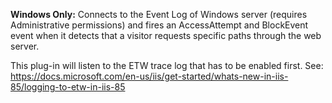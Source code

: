 **Windows Only:** Connects to the Event Log of Windows server (requires Administrative permissions) and fires an AccessAttempt and BlockEvent event when it detects
that a visitor requests specific paths through the web server.


This plug-in will listen to the ETW trace log that has to be enabled first.
See: https://docs.microsoft.com/en-us/iis/get-started/whats-new-in-iis-85/logging-to-etw-in-iis-85
